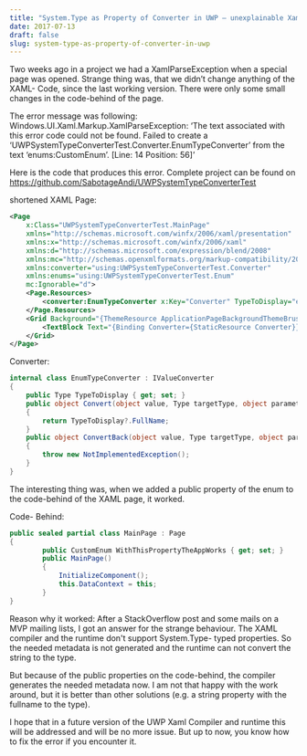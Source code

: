 ```yaml
---
title: "System.Type as Property of Converter in UWP – unexplainable XamlParseException"
date: 2017-07-13
draft: false
slug: system-type-as-property-of-converter-in-uwp
---
```


Two weeks ago in a project we had a XamlParseException when a special page was opened. Strange thing was, that we didn’t change anything of the XAML- Code, since the last working version. There were only some small changes in the code-behind of the page.

The error message was following:
Windows.UI.Xaml.Markup.XamlParseException: ‘The text associated with this error code could not be found. Failed to create a ‘UWPSystemTypeConverterTest.Converter.EnumTypeConverter’ from the text ‘enums:CustomEnum’. [Line: 14 Position: 56]’

Here is the code that produces this error.
Complete project can be found on <https://github.com/SabotageAndi/UWPSystemTypeConverterTest>

shortened XAML Page:

```xml
<Page
    x:Class="UWPSystemTypeConverterTest.MainPage"
    xmlns="http://schemas.microsoft.com/winfx/2006/xaml/presentation"
    xmlns:x="http://schemas.microsoft.com/winfx/2006/xaml"
    xmlns:d="http://schemas.microsoft.com/expression/blend/2008"
    xmlns:mc="http://schemas.openxmlformats.org/markup-compatibility/2006"
    xmlns:converter="using:UWPSystemTypeConverterTest.Converter"
    xmlns:enums="using:UWPSystemTypeConverterTest.Enum"
    mc:Ignorable="d">
    <Page.Resources>
        <converter:EnumTypeConverter x:Key="Converter" TypeToDisplay="enums:CustomEnum" />
    </Page.Resources>
    <Grid Background="{ThemeResource ApplicationPageBackgroundThemeBrush}">
        <TextBlock Text="{Binding Converter={StaticResource Converter}}" />
    </Grid>
</Page>
```

Converter:

```csharp
internal class EnumTypeConverter : IValueConverter
{
    public Type TypeToDisplay { get; set; }
    public object Convert(object value, Type targetType, object parameter, string language)
    {
        return TypeToDisplay?.FullName;
    }
    public object ConvertBack(object value, Type targetType, object parameter, string language)
    {
        throw new NotImplementedException();
    }
}
```

The interesting thing was, when we added a public property of the enum to the code-behind of the XAML page, it worked.

Code- Behind:

```csharp
public sealed partial class MainPage : Page
{
        public CustomEnum WithThisPropertyTheAppWorks { get; set; }
        public MainPage()
        {
            InitializeComponent();
            this.DataContext = this;
        }
}
```

Reason why it worked:
After a StackOverflow post and some mails on a MVP mailing lists, I got an answer for the strange behaviour.
The XAML compiler and the runtime don't support System.Type- typed properties. So the needed metadata is not generated and the runtime can not convert the string to the type.

But because of the public properties on the code-behind, the compiler generates the needed metadata now. I am not that happy with the work around, but it is better than other solutions (e.g. a string property with the fullname to the type).

I hope that in a future version of the UWP Xaml Compiler and runtime this will be addressed and will be no more issue.
But up to now, you know how to fix the error if you encounter it.